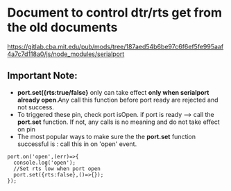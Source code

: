 # Document to control dtr/rts get from the old documents

https://gitlab.cba.mit.edu/pub/mods/tree/187aed54b6be97c6f6ef5fe995aaf4a7c7d118a0/js/node_modules/serialport


## Important Note:

* **port.set({rts:true/false}** only can take effect **only when serialport already open**.Any call this function before port ready are rejected and not success.
* To triggered these pin, check port isOpen. if port is ready --> call the **port.set** function. If not, any calls is no meaning and do not take effect on pin
* The most popular ways to make sure the the **port.set** function successful is : call this in on 'open' event.
```
port.on('open',(err)=>{
  console.log('open');
  //Set rts low when port open
  port.set({rts:false},()=>{});
});

```


